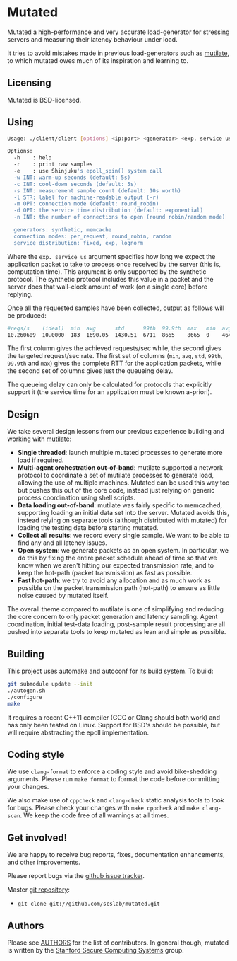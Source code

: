 # Mutated

Mutated a high-performance and very accurate load-generator for stressing
servers and measuring their latency behaviour under load.

It tries to avoid mistakes made in previous load-generators such as
[mutilate](https://github.com/leverich/mutilate), to which mutated owes much of
its inspiration and learning to.

## Licensing

Mutated is BSD-licensed.

## Using

``` sh
Usage: ./client/client [options] <ip:port> <generator> <exp. service us> <req/sec>

Options:
  -h    : help
  -r    : print raw samples
  -e    : use Shinjuku's epoll_spin() system call
  -w INT: warm-up seconds (default: 5s)
  -c INT: cool-down seconds (default: 5s)
  -s INT: measurement sample count (default: 10s worth)
  -l STR: label for machine-readable output (-r)
  -m OPT: connection mode (default: round_robin)
  -d OPT: the service time distribution (default: exponential)
  -n INT: the number of connections to open (round robin/random mode)

  generators: synthetic, memcache
  connection modes: per_request, round_robin, random
  service distribution: fixed, exp, lognorm
```

Where the `exp. service us` argument specifies how long we expect the
application packet to take to process once received by the server (this is,
computation time). This argument is only supported by the synthetic protocol.
The synthetic protocol includes this value in a packet and the server does that
wall-clock amount of work (on a single core) before replying.

Once all the requested samples have been collected, output as follows will be
produced:

``` sh
#reqs/s    (ideal)  min  avg      std      99th  99.9th  max   min  avg     std     99th  99.9th  max
10.260609  10.0000  183  1690.05  1430.51  6711  8665    8665  0    464.02  311.93  1746  1938    1938
```

The first column gives the achieved requests/sec while, the second gives the
targeted request/sec rate. The first set of columns (`min`, `avg`, `std`,
`99th`, `99.9th` and `max`) gives the complete RTT for the application packets,
while the second set of columns gives just the queueing delay.

The queueing delay can only be calculated for protocols that explicitly support
it (the service time for an application must be known a-priori).

## Design

We take several design lessons from our previous experience building and
working with [mutilate](https://github.com/leverich/mutilate):

* **Single threaded**: launch multiple mutated processes to generate more load
  if required.
* **Multi-agent orchestration out-of-band**: mutilate supported a network
  protocol to coordinate a set of mutilate processes to generate load, allowing
  the use of multiple machines. Mutated can be used this way too but pushes
  this out of the core code, instead just relying on generic process
  coordination using shell scripts.
* **Data loading out-of-band**: mutilate was fairly specific to memcached,
  supporting loading an initial data set into the server. Mutated avoids this,
  instead relying on separate tools (although distributed with mutated) for
  loading the testing data before starting mutated.
* **Collect all results**: we record every single sample. We want to be able to
  find any and all latency issues.
* **Open system**: we generate packets as an open system. In particular, we do
  this by fixing the entire packet schedule ahead of time so that we know when
  we aren't hitting our expected transmission rate, and to keep the hot-path
  (packet transmission) as fast as possible.
* **Fast hot-path**: we try to avoid any allocation and as much work as
  possible on the packet transmission path (hot-path) to ensure as little noise
  caused by mutated itself.

The overall theme compared to mutilate is one of simplifying and reducing the
core concern to only packet generation and latency sampling. Agent
coordination, initial test-data loading, post-sample result processing are all
pushed into separate tools to keep mutated as lean and simple as possible.

## Building

This project uses automake and autoconf for its build system. To build:

``` sh
git submodule update --init
./autogen.sh
./configure
make
```

It requires a recent C++11 compiler (GCC or Clang should both work) and has
only been tested on Linux. Support for BSD's should be possible, but will
require abstracting the epoll implementation.

## Coding style

We use `clang-format` to enforce a coding style and avoid bike-shedding
arguments. Please run `make format` to format the code before committing your
changes.

We also make use of `cppcheck` and `clang-check` static analysis tools to look
for bugs. Please check your changes with `make cppcheck` and `make clang-scan`.
We keep the code free of all warnings at all times.

## Get involved!

We are happy to receive bug reports, fixes, documentation enhancements,
and other improvements.

Please report bugs via the
[github issue tracker](http://github.com/scslab/mutated/issues).

Master [git repository](http://github.com/scslab/mutated):

* `git clone git://github.com/scslab/mutated.git`

## Authors

Please see [AUTHORS](AUTHORS) for the list of contributors. In general though,
mutated is written by the [Stanford Secure Computing
Systems](http://www.scs.stanford.edu/) group.

